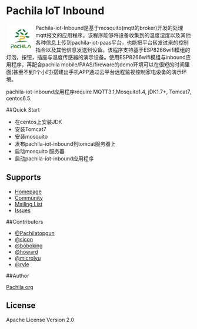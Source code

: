 # Pachila IoT Inbound

<a href="http://www.pachila.cn"><img src="https://github.com/pachila-org/pachila-iot-mobile/blob/master/www/images/icon.png" align="left" hspace="4" vspace="4"></a>

Pachila-iot-Inbound是基于mosquito(mqtt的broker)开发的处理mqtt报文的应用程序。该程序能够将设备收集到的温度湿度以及其他各种信息上传到pachila-iot-paas平台，也能把平台转发过来的控制指令以及其他信息发送到设备。该程序支持基于ESP8266wifi模组的灯泡，按钮，插座与温度传感器的演示设备。使用ESP8266wifi模组与inbound应用程序，再配合pachila mobile/PAAS/fireware的demo环境可以在很短的时间里面(甚至不到1个小时)搭建出手机APP通过云平台远程监视控制家电设备的演示环境。

pachila-iot-inbound应用程序require MQTT3.1,Mosquito1.4, jDK1.7+, Tomcat7, centos6.5.

##Quick Start
* 在centos上安装JDK
* 安装Tomcat7
* 安装mosquito
* 发布pachila-iot-inbound到tomcat服务器上
* 启动mosquito 服务器
* 启动pachila-iot-inbound应用程序

## Supports

* [Homepage](http://www.pachila.cn)
* [Community](http://www.pachila.cn/)
* [Mailing List](sicon@pachila.cn)
* [Issues](https://github.com/pachila-org/pachila-iot-fireware/issues)

##Contributors

* [@Pachilatopgun](https://github.com/pachilatopgun)
* [@sicon](https://github.com/sicon)
* [@boboking](https://github.com/boboking)
* [@howard](https://github.com/howard)
* [@microlyu](https://github.com/microlyu)
* [@ryle](https://github.com/ryle)

##Author

[Pachila org](https://github.com/pachila-org)

## License

Apache License Version 2.0

